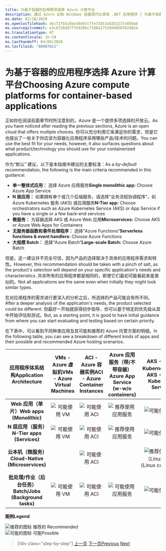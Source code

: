 ```yaml
---
title: 为基于容器的应用程序选择 Azure 计算平台
description: 通过 Azure 云和 Windows 容器现代化现有 .NET 应用程序 | 为基于容器的应用程序选择 Azure 计算平台
ms.date: 02/18/2020
ms.openlocfilehash: 4bc72fb5a5be30d47cffe73d53a82b3237a959a6
ms.sourcegitcommit: e3cbf26d67f7e9286c7108a2752804050762d02d
ms.translationtype: HT
ms.contentlocale: zh-CN
ms.lasthandoff: 04/09/2020
ms.locfileid: "80987811"
---
```

# <a name="choosing-azure-compute-platforms-for-container-based-applications"></a><span data-ttu-id="634bc-103">为基于容器的应用程序选择 Azure 计算平台</span><span class="sxs-lookup"><span data-stu-id="634bc-103">Choosing Azure compute platforms for container-based applications</span></span>

<span data-ttu-id="634bc-104">正如你在阅读前面章节时所注意到的，Azure 是一个提供多项选择的开放云。</span><span class="sxs-lookup"><span data-stu-id="634bc-104">As you have noticed after reading the previous sections, Azure is an open cloud that offers multiple choices.</span></span> <span data-ttu-id="634bc-105">你可以充分利用它来满足你的需求，但是它也提出了一些关于你应该为容器化应用程序采用哪些产品/技术的问题。</span><span class="sxs-lookup"><span data-stu-id="634bc-105">You can use the best fit for your needs, however, it also surfaces questions about what product/technology you should use for your containerized applications.</span></span>

<span data-ttu-id="634bc-106">作为“默认”  建议，以下是本指南中建议的主要标准：</span><span class="sxs-lookup"><span data-stu-id="634bc-106">As a *by-default* recommendation, the following is the main criteria recommended in this guidance:</span></span>

- <span data-ttu-id="634bc-107">**单一整体式应用：** 选择 Azure 应用服务</span><span class="sxs-lookup"><span data-stu-id="634bc-107">**Single monolithic app:** Choose Azure App Service</span></span>
- <span data-ttu-id="634bc-108">**N 层应用：** 如果拥有单个或几个后端服务，请选择“业务流程协调程序”，如 Azure Kubernetes 服务 (AKS) 或应用服务</span><span class="sxs-lookup"><span data-stu-id="634bc-108">**N-Tier app:** Choose orchestrators such as Azure Kubernetes Service (AKS) or App Service if you have a single or a few back-end services</span></span>
- <span data-ttu-id="634bc-109">**微服务：** 为容器选择 AKS 或 Azure Web 应用</span><span class="sxs-lookup"><span data-stu-id="634bc-109">**Microservices:** Choose AKS or Azure Web Apps for Containers</span></span>
- <span data-ttu-id="634bc-110">**无服务器函数和事件处理程序：** 选择“Azure Functions”</span><span class="sxs-lookup"><span data-stu-id="634bc-110">**Serverless functions & event handlers:** Choose Azure Functions</span></span>
- <span data-ttu-id="634bc-111">**大规模 Batch：** 选择“Azure Batch”</span><span class="sxs-lookup"><span data-stu-id="634bc-111">**Large-scale Batch:** Choose Azure Batch</span></span>

<span data-ttu-id="634bc-112">但是，这一建议并不完全可信，因为产品的选择取决于具体的应用程序需求和特性。</span><span class="sxs-lookup"><span data-stu-id="634bc-112">However, this recommendation should be taken with a pinch of salt, as the product's selection will depend on your specific application's needs and characteristics.</span></span> <span data-ttu-id="634bc-113">并非所有的应用程序都是相同的，即使它们最初可能看起来是类似的。</span><span class="sxs-lookup"><span data-stu-id="634bc-113">Not all applications are the same even when initially they might look similar types.</span></span>

<span data-ttu-id="634bc-114">在对应用程序的需求进行更深入的分析之后，所选择的产品可能会有所不同。</span><span class="sxs-lookup"><span data-stu-id="634bc-114">After a deeper analysis of the application's needs, the product selected could be different.</span></span> <span data-ttu-id="634bc-115">但最好一开始就获得初步指导，你可以基于特定的优先级从其中开始评估和测试。</span><span class="sxs-lookup"><span data-stu-id="634bc-115">But, as a starting point, it is good to have initial guidance from where you can start evaluating and testing based on certain priority.</span></span>

<span data-ttu-id="634bc-116">在下表中，可以看到不同种类应用及其可能和推荐的 Azure 托管方案的明细。</span><span class="sxs-lookup"><span data-stu-id="634bc-116">In the following table, you can see a breakdown of different kinds of apps and their possible and recommended Azure hosting scenarios.</span></span>

| <span data-ttu-id="634bc-117">应用程序体系结构</span><span class="sxs-lookup"><span data-stu-id="634bc-117">Application Architecture</span></span> | <span data-ttu-id="634bc-118">VMs - Azure 虚拟机</span><span class="sxs-lookup"><span data-stu-id="634bc-118">VMs - Azure Virtual Machines</span></span> | <span data-ttu-id="634bc-119">ACI - Azure 容器实例</span><span class="sxs-lookup"><span data-stu-id="634bc-119">ACI - Azure Container Instances</span></span> | <span data-ttu-id="634bc-120">Azure 应用服务（带/不带容器）</span><span class="sxs-lookup"><span data-stu-id="634bc-120">Azure App Service (w-w/o containers)</span></span> | <span data-ttu-id="634bc-121">AKS - Azure Kubernetes 服务</span><span class="sxs-lookup"><span data-stu-id="634bc-121">AKS - Azure Kubernetes Services</span></span> | <span data-ttu-id="634bc-122">Azure Functions</span><span class="sxs-lookup"><span data-stu-id="634bc-122">Azure Functions</span></span> | <span data-ttu-id="634bc-123">Azure Batch</span><span class="sxs-lookup"><span data-stu-id="634bc-123">Azure Batch</span></span> |
|:------------------------:|:--:|:--:|:--:|:--:|:--:|:--:|
| <span data-ttu-id="634bc-124">**Web 应用（单片）**</span><span class="sxs-lookup"><span data-stu-id="634bc-124">**Web apps (Monolithic)**</span></span>         | ![可能使用 VM](media/choosing-azure-compute-options-for-container-based-applications/possible.png) | ![可能使用 ACI](media/choosing-azure-compute-options-for-container-based-applications/possible.png) | ![推荐使用应用服务](media/choosing-azure-compute-options-for-container-based-applications/recommended.png) | ![可能使用 AKS](media/choosing-azure-compute-options-for-container-based-applications/possible.png) | | |
| <span data-ttu-id="634bc-129">**N 层应用（服务）**</span><span class="sxs-lookup"><span data-stu-id="634bc-129">**N-Tier apps (Services)**</span></span>        | ![可能使用 VM](media/choosing-azure-compute-options-for-container-based-applications/possible.png) | ![可能使用 ACI](media/choosing-azure-compute-options-for-container-based-applications/possible.png) | ![推荐使用应用服务](media/choosing-azure-compute-options-for-container-based-applications/recommended.png) | ![可能使用 AKS](media/choosing-azure-compute-options-for-container-based-applications/possible.png) | ![可能使用 Azure Fuctions](media/choosing-azure-compute-options-for-container-based-applications/possible.png) | |
| <span data-ttu-id="634bc-135">**云本机（微服务）**</span><span class="sxs-lookup"><span data-stu-id="634bc-135">**Cloud-Native (Microservices)**</span></span>  | | ![可能使用 ACI](media/choosing-azure-compute-options-for-container-based-applications/possible.png) | | ![推荐使用 AKS](media/choosing-azure-compute-options-for-container-based-applications/recommended.png) <br/> <span data-ttu-id="634bc-138">（Linux&nbsp;容器）</span><span class="sxs-lookup"><span data-stu-id="634bc-138">(Linux&nbsp;containers)</span></span>| ![推荐使用 Azure Functions](media/choosing-azure-compute-options-for-container-based-applications/recommended.png) <br/> <span data-ttu-id="634bc-140">（事件驱动）</span><span class="sxs-lookup"><span data-stu-id="634bc-140">(Event&#x2011;driven)</span></span> | |
| <span data-ttu-id="634bc-141">**批处理/作业（后台任务）**</span><span class="sxs-lookup"><span data-stu-id="634bc-141">**Batch/Jobs (Background tasks)**</span></span> | ![可能使用 VM](media/choosing-azure-compute-options-for-container-based-applications/possible.png) | ![可能使用 ACI](media/choosing-azure-compute-options-for-container-based-applications/possible.png) | ![可能使用应用服务](media/choosing-azure-compute-options-for-container-based-applications/possible.png) | ![可能使用 AKS](media/choosing-azure-compute-options-for-container-based-applications/possible.png) | ![推荐使用 Azure Functions](media/choosing-azure-compute-options-for-container-based-applications/recommended.png) <br/> <span data-ttu-id="634bc-147">（后台任务）</span><span class="sxs-lookup"><span data-stu-id="634bc-147">(Background&nbsp;tasks)</span></span> | ![建议使用 Azure Batch](media/choosing-azure-compute-options-for-container-based-applications/recommended.png) <br/> <span data-ttu-id="634bc-149">（大规模）</span><span class="sxs-lookup"><span data-stu-id="634bc-149">(Large&#x2011;scale)</span></span> |

<span data-ttu-id="634bc-150">**图例**</span><span class="sxs-lookup"><span data-stu-id="634bc-150">**Legend**</span></span>

![推荐的图标](media/choosing-azure-compute-options-for-container-based-applications/recommended.png) <span data-ttu-id="634bc-152">推荐的 </span><span class="sxs-lookup"><span data-stu-id="634bc-152">Recommended </span></span>\
![可能的图标](media/choosing-azure-compute-options-for-container-based-applications/possible.png) <span data-ttu-id="634bc-154">可能</span><span class="sxs-lookup"><span data-stu-id="634bc-154">Possible</span></span>

> [!div class="step-by-step"]
> <span data-ttu-id="634bc-155">[上一页](when-to-deploy-windows-containers-to-azure-container-service-kubernetes.md)
> [下一页](build-resilient-services-ready-for-the-cloud-embrace-transient-failures-in-the-cloud.md)</span><span class="sxs-lookup"><span data-stu-id="634bc-155">[Previous](when-to-deploy-windows-containers-to-azure-container-service-kubernetes.md)
[Next](build-resilient-services-ready-for-the-cloud-embrace-transient-failures-in-the-cloud.md)</span></span>
